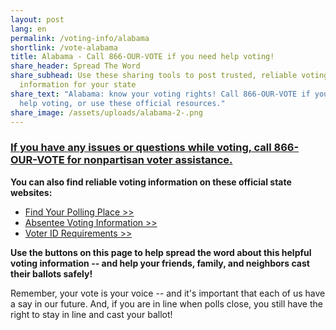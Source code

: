 ```yaml
---
layout: post
lang: en
permalink: /voting-info/alabama
shortlink: /vote-alabama
title: Alabama - Call 866-OUR-VOTE if you need help voting!
share_header: Spread The Word
share_subhead: Use these sharing tools to post trusted, reliable voting
  information for your state
share_text: "Alabama: know your voting rights! Call 866-OUR-VOTE if you need
  help voting, or use these official resources."
share_image: /assets/uploads/alabama-2-.png
---
```

### **[If you have any issues or questions while voting, call 866-OUR-VOTE for nonpartisan voter assistance.](tel:8666878683)**

**You can also find reliable voting information on these official state websites:**

* [Find Your Polling Place >>](https://myinfo.alabamavotes.gov/voterview)
* [Absentee Voting Information >>](https://www.sos.alabama.gov/alabama-votes/voter/absentee-voting?m=voters)
* [Voter ID Requirements >>](https://www.sos.alabama.gov/alabama-votes/photo-voter-id)

**Use the buttons on this page to help spread the word about this helpful voting information -- and help your friends, family, and neighbors cast their ballots safely!**

Remember, your vote is your voice -- and it's important that each of us have a say in our future. And, if you are in line when polls close, you still have the right to stay in line and cast your ballot!